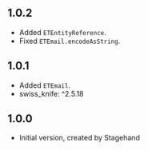 ## 1.0.2

- Added `ETEntityReference`.
- Fixed `ETEmail.encodeAsString`.

## 1.0.1

- Added `ETEmail`.
- swiss_knife: ^2.5.18

## 1.0.0

- Initial version, created by Stagehand
